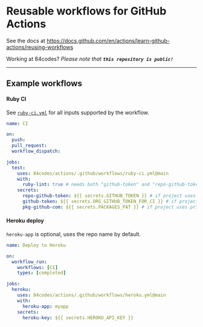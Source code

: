 # Reusable workflows for GitHub Actions

See the docs at https://docs.github.com/en/actions/learn-github-actions/reusing-workflows

Working at 84codes? _Please note that **`this repository is public!`**_

---

## Example workflows

#### Ruby CI

See [`ruby-ci.yml`](https://github.com/84codes/actions/blob/main/.github/workflows/ruby-ci.yml) for all inputs supported by the workflow.

```yaml
name: CI

on:
  push:
  pull_request:
  workflow_dispatch:

jobs:
  test:
    uses: 84codes/actions/.github/workflows/ruby-ci.yml@main
    with:
      ruby-lint: true # needs both "github-token" and "repo-github-token" secrets
    secrets:
      repo-github-token: ${{ secrets.GITHUB_TOKEN }} # if project uses ruby-lint or reviewdog
      github-token: ${{ secrets.ORG_GITHUB_TOKEN_FOR_CI }} # if project uses private GitHub repos dependencies
      pkg-github-com: ${{ secrets.PACKAGES_PAT }} # if project uses private GitHub Packages
```

#### Heroku deploy

`heroku-app` is optional, uses the repo name by default.

```yaml
name: Deploy to Heroku

on:
  workflow_run:
    workflows: [CI]
    types: [completed]

jobs:
  heroku:
    uses: 84codes/actions/.github/workflows/heroku.yml@main
    with:
      heroku-app: myapp
    secrets:
      heroku-key: ${{ secrets.HEROKU_API_KEY }}
```
